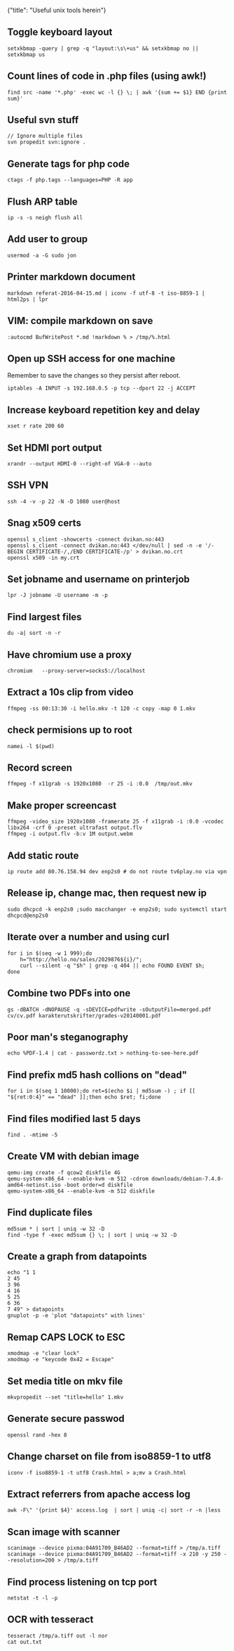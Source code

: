 {"title": "Useful unix tools herein"}

## Toggle keyboard layout

    setxkbmap -query | grep -q "layout:\s\+us" && setxkbmap no || setxkbmap us

## Count lines of code in .php files (using awk!)

    find src -name '*.php' -exec wc -l {} \; | awk '{sum += $1} END {print sum}'

## Useful svn stuff

    // Ignore multiple files
    svn propedit svn:ignore .

## Generate tags for php code

    ctags -f php.tags --languages=PHP -R app

## Flush ARP table

    ip -s -s neigh flush all

## Add user to group

    usermod -a -G sudo jon

## Printer markdown document

    markdown referat-2016-04-15.md | iconv -f utf-8 -t iso-8859-1 | html2ps | lpr

## VIM: compile markdown on save

    :autocmd BufWritePost *.md !markdown % > /tmp/%.html

## Open up SSH access for one machine

Remember to save the changes so they persist after reboot.

    iptables -A INPUT -s 192.168.0.5 -p tcp --dport 22 -j ACCEPT

## Increase keyboard repetition key and delay

    xset r rate 200 60

## Set HDMI port output

    xrandr --output HDMI-0 --right-of VGA-0 --auto

## SSH VPN

    ssh -4 -v -p 22 -N -D 1080 user@host

## Snag x509 certs

    openssl s_client -showcerts -connect dvikan.no:443
    openssl s_client -connect dvikan.no:443 </dev/null | sed -n -e '/-BEGIN CERTIFICATE-/,/END CERTIFICATE-/p' > dvikan.no.crt
    openssl x509 -in my.crt

## Set jobname and username on printerjob

    lpr -J jobname -U username -m -p

## Find largest files

    du -a| sort -n -r

## Have chromium use a proxy

    chromium   --proxy-server=socks5://localhost

## Extract a 10s clip from video

    ffmpeg -ss 00:13:30 -i hello.mkv -t 120 -c copy -map 0 1.mkv

## check permisions up to root

    namei -l $(pwd)

## Record screen

    ffmpeg -f x11grab -s 1920x1080  -r 25 -i :0.0  /tmp/out.mkv

## Make proper screencast

    ffmpeg -video_size 1920x1080 -framerate 25 -f x11grab -i :0.0 -vcodec libx264 -crf 0 -preset ultrafast output.flv
    ffmpeg -i output.flv -b:v 1M output.webm

## Add static route

    ip route add 80.76.158.94 dev enp2s0 # do not route tv6play.no via vpn

## Release ip, change mac, then request new ip

    sudo dhcpcd -k enp2s0 ;sudo macchanger -e enp2s0; sudo systemctl start dhcpcd@enp2s0

## Iterate over a number and using curl

    for i in $(seq -w 1 999);do
        h="http://hello.no/sales/2029876${i}/";
        curl --silent -q "$h" | grep -q 404 || echo FOUND EVENT $h;
    done

## Combine two PDFs into one

    gs -dBATCH -dNOPAUSE -q -sDEVICE=pdfwrite -sOutputFile=merged.pdf cv/cv.pdf karakterutskrifter/grades-v20140001.pdf

## Poor man's steganography

    echo %PDF-1.4 | cat - passwordz.txt > nothing-to-see-here.pdf

## Find prefix md5 hash collions on "dead"

    for i in $(seq 1 10000);do ret=$(echo $i | md5sum -) ; if [[ "${ret:0:4}" == "dead" ]];then echo $ret; fi;done

## Find files modified last 5 days

    find . -mtime -5

## Create VM with debian image

    qemu-img create -f qcow2 diskfile 4G
    qemu-system-x86_64 --enable-kvm -m 512 -cdrom downloads/debian-7.4.0-amd64-netinst.iso -boot order=d diskfile
    qemu-system-x86_64 --enable-kvm -m 512 diskfile

## Find duplicate files

    md5sum * | sort | uniq -w 32 -D
    find -type f -exec md5sum {} \; | sort | uniq -w 32 -D

## Create a graph from datapoints

    echo "1 1
    2 45
    3 96
    4 16
    5 25
    6 36
    7 49" > datapoints
    gnuplot -p -e 'plot "datapoints" with lines'

## Remap CAPS LOCK to ESC

    xmodmap -e "clear lock"
    xmodmap -e "keycode 0x42 = Escape" 

## Set media title on mkv file

    mkvpropedit --set "title=hello" 1.mkv

## Generate secure passwod

    openssl rand -hex 8

## Change charset on file from iso8859-1 to utf8

    iconv -f iso8859-1 -t utf8 Crash.html > a;mv a Crash.html

## Extract referrers from apache access log

    awk -F\" '{print $4}' access.log  | sort | uniq -c| sort -r -n |less

## Scan image with scanner

    scanimage --device pixma:04A91709_B46AD2 --format=tiff > /tmp/a.tiff
    scanimage --device pixma:04A91709_B46AD2 --format=tiff -x 210 -y 250 --resolution=200 > /tmp/a.tiff

## Find process listening on tcp port

    netstat -t -l -p

## OCR with tesseract

    tesseract /tmp/a.tiff out -l nor
    cat out.txt
